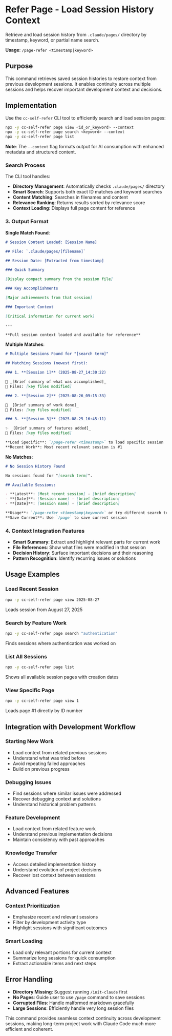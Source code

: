 # Refer Page - Load Session History Context

Retrieve and load session history from `.claude/pages/` directory by timestamp, keyword, or partial name search.

**Usage**: `/page-refer <timestamp|keyword>`

## Purpose

This command retrieves saved session histories to restore context from previous development sessions. It enables continuity across multiple sessions and helps recover important development context and decisions.

## Implementation

Use the `cc-self-refer` CLI tool to efficiently search and load session pages:

```bash
npx -y cc-self-refer page view <id_or_keyword> --context
npx -y cc-self-refer page search <keyword> --context
npx -y cc-self-refer page list
```

**Note**: The `--context` flag formats output for AI consumption with enhanced metadata and structured content.

### Search Process

The CLI tool handles:

- **Directory Management**: Automatically checks `.claude/pages/` directory
- **Smart Search**: Supports both exact ID matches and keyword searches
- **Content Matching**: Searches in filenames and content
- **Relevance Ranking**: Returns results sorted by relevance score
- **Context Loading**: Displays full page content for reference

### 3. Output Format

**Single Match Found**:

```markdown
# Session Context Loaded: [Session Name]

## File: `.claude/pages/[filename]`

## Session Date: [Extracted from timestamp]

### Quick Summary

[Display compact summary from the session file]

### Key Accomplishments

[Major achievements from that session]

### Important Context

[Critical information for current work]

---

**Full session context loaded and available for reference**
```

**Multiple Matches**:

```markdown
# Multiple Sessions Found for "[search term]"

## Matching Sessions (newest first):

### 1. **[Session 1]** (2025-08-27_14:30:22)

📝 _[Brief summary of what was accomplished]_
📁 Files: [key files modified]

### 2. **[Session 2]** (2025-08-26_09:15:33)

🔧 _[Brief summary of work done]_
📁 Files: [key files modified]

### 3. **[Session 3]** (2025-08-25_16:45:11)

✨ _[Brief summary of features added]_
📁 Files: [key files modified]

**Load Specific**: `/page-refer <timestamp>` to load specific session
**Recent Work**: Most recent relevant session is #1
```

**No Matches**:

```markdown
# No Session History Found

No sessions found for "[search term]".

## Available Sessions:

- **Latest**: [Most recent session] - [brief description]
- **[Date]**: [Session name] - [brief description]
- **[Date]**: [Session name] - [brief description]

**Usage**: `/page-refer <timestamp|keyword>` or try different search terms
**Save Current**: Use `/page` to save current session
```

### 4. Context Integration Features

- **Smart Summary**: Extract and highlight relevant parts for current work
- **File References**: Show what files were modified in that session
- **Decision History**: Surface important decisions and their reasoning
- **Pattern Recognition**: Identify recurring issues or solutions

## Usage Examples

### Load Recent Session

```bash
npx -y cc-self-refer page view 2025-08-27
```

Loads session from August 27, 2025

### Search by Feature Work

```bash
npx -y cc-self-refer page search "authentication"
```

Finds sessions where authentication was worked on

### List All Sessions

```bash
npx -y cc-self-refer page list
```

Shows all available session pages with creation dates

### View Specific Page

```bash
npx -y cc-self-refer page view 1
```

Loads page #1 directly by ID number

## Integration with Development Workflow

### Starting New Work

- Load context from related previous sessions
- Understand what was tried before
- Avoid repeating failed approaches
- Build on previous progress

### Debugging Issues

- Find sessions where similar issues were addressed
- Recover debugging context and solutions
- Understand historical problem patterns

### Feature Development

- Load context from related feature work
- Understand previous implementation decisions
- Maintain consistency with past approaches

### Knowledge Transfer

- Access detailed implementation history
- Understand evolution of project decisions
- Recover lost context between sessions

## Advanced Features

### Context Prioritization

- Emphasize recent and relevant sessions
- Filter by development activity type
- Highlight sessions with significant outcomes

### Smart Loading

- Load only relevant portions for current context
- Summarize long sessions for quick consumption
- Extract actionable items and next steps

## Error Handling

- **Directory Missing**: Suggest running `/init-claude` first
- **No Pages**: Guide user to use `/page` command to save sessions
- **Corrupted Files**: Handle malformed markdown gracefully
- **Large Sessions**: Efficiently handle very long session files

This command provides seamless context continuity across development sessions, making long-term project work with Claude Code much more efficient and coherent.
